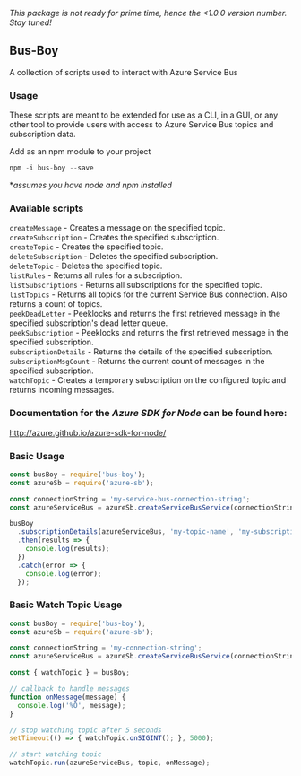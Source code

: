*This package is not ready for prime time, hence the <1.0.0 version number. Stay tuned!*

## Bus-Boy
A collection of scripts used to interact with Azure Service Bus

### Usage
These scripts are meant to be extended for use as a CLI, in a GUI, or any other tool to provide users
with access to Azure Service Bus topics and subscription data.

Add as an npm module to your project
```js
npm -i bus-boy --save
```
*_assumes you have node and npm installed_

### Available scripts
   `createMessage`        - Creates a message on the specified topic.\
   `createSubscription`   - Creates the specified subscription.\
   `createTopic`          - Creates the specified topic.\
   `deleteSubscription`   - Deletes the specified subscription.\
   `deleteTopic`          - Deletes the specified topic.\
   `listRules`            - Returns all rules for a subscription.\
   `listSubscriptions`    - Returns all subscriptions for the specified topic.\
   `listTopics`           - Returns all topics for the current Service Bus connection. Also returns a count of topics.\
   `peekDeadLetter`       - Peeklocks and returns the first retrieved message in the specified subscription's dead letter queue.\
   `peekSubscription`     - Peeklocks and returns the first retrieved message in the specified subscription.\
   `subscriptionDetails`  - Returns the details of the specified subscription.\
   `subscriptionMsgCount` - Returns the current count of messages in the specified subscription.\
   `watchTopic`           - Creates a temporary subscription on the configured topic and returns incoming messages.

### Documentation for the _Azure SDK for Node_ can be found here:
http://azure.github.io/azure-sdk-for-node/

### Basic Usage
```javascript
const busBoy = require('bus-boy');
const azureSb = require('azure-sb');

const connectionString = 'my-service-bus-connection-string';
const azureServiceBus = azureSb.createServiceBusService(connectionString);

busBoy
  .subscriptionDetails(azureServiceBus, 'my-topic-name', 'my-subscription')
  .then(results => {
    console.log(results);
  })
  .catch(error => {
    console.log(error);
  });
  ```

### Basic Watch Topic Usage
```javascript
const busBoy = require('bus-boy');
const azureSb = require('azure-sb');

const connectionString = 'my-connection-string';
const azureServiceBus = azureSb.createServiceBusService(connectionString);

const { watchTopic } = busBoy;

// callback to handle messages
function onMessage(message) {
  console.log('%O', message);
}

// stop watching topic after 5 seconds
setTimeout(() => { watchTopic.onSIGINT(); }, 5000);

// start watching topic
watchTopic.run(azureServiceBus, topic, onMessage);
```
